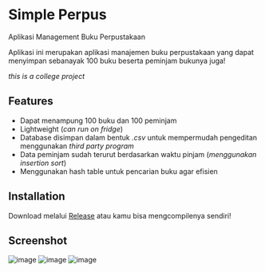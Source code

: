 
# Simple Perpus

Aplikasi Management Buku Perpustakaan

Aplikasi ini merupakan aplikasi manajemen buku perpustakaan yang dapat menyimpan sebanayak 100 buku beserta peminjam bukunya juga!

*this is a college project*


## Features

- Dapat menampung 100 buku dan 100 peminjam
- Lightweight (*can run on fridge*)
- Database disimpan dalam bentuk *.csv* untuk mempermudah pengeditan menggunakan *third party program*
- Data peminjam sudah terurut berdasarkan waktu pinjam (*menggunakan insertion sort*)
- Menggunakan hash table untuk pencarian buku agar efisien


## Installation
Download melalui [Release](https://github.com/keboooooo/simple-perpus/releases/tag/v1.0.0) atau kamu bisa mengcompilenya sendiri!

    
## Screenshot
![image](https://github.com/keboooooo/simple-perpus/assets/71220458/e9568697-fe2a-46af-9e82-8642373ab1b0)
![image](https://github.com/keboooooo/simple-perpus/assets/71220458/f919ebf0-0712-4e4e-ba8f-3d99baeb1002)
![image](https://github.com/keboooooo/simple-perpus/assets/71220458/e3b81b9e-07be-4791-a69b-e4c53ed11415)


